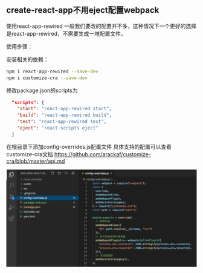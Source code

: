 ## create-react-app不用eject配置webpack
使用react-app-rewired
一般我们要改的配置并不多，这种情况下一个更好的选择是react-app-rewired，不需要生成一堆配置文件。

使用步骤：

安装相关的依赖：

```bash
npm i react-app-rewired --save-dev
npm i customize-cra --save-dev
```

修改package.json的scripts为
```json
  "scripts": {
    "start": "react-app-rewired start",
    "build": "react-app-rewired build",
    "test": "react-app-rewired test",
    "eject": "react-scripts eject"
  }
```
  
在根目录下添加config-overrides.js配置文件
具体支持的配置可以查看customize-cra文档 https://github.com/arackaf/customize-cra/blob/master/api.md

![](./img/config-overrides.png)
